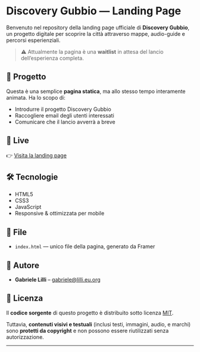 # Discovery Gubbio — Landing Page

Benvenuto nel repository della landing page ufficiale di **Discovery Gubbio**, un progetto digitale per scoprire la città attraverso mappe, audio-guide e percorsi esperienziali.

> ⚠️ Attualmente la pagina è una **waitlist** in attesa del lancio dell’esperienza completa.

## 🚀 Progetto

Questa è una semplice **pagina statica**, ma allo stesso tempo interamente animata. Ha lo scopo di:

- Introdurre il progetto Discovery Gubbio
- Raccogliere email degli utenti interessati
- Comunicare che il lancio avverrà a breve

## 🔗 Live

👉 [Visita la landing page](https://waitdiscoverygubbio.com)

## 🛠️ Tecnologie

- HTML5  
- CSS3  
- JavaScript  
- Responsive & ottimizzata per mobile

## 📁 File

- `index.html` — unico file della pagina, generato da Framer

## 👤 Autore

- **Gabriele Lilli** – [gabriele@lilli.eu.org](mailto:gabriele@lilli.eu.org)

## 📄 Licenza

Il **codice sorgente** di questo progetto è distribuito sotto licenza [MIT](https://opensource.org/licenses/MIT).

Tuttavia, **contenuti visivi e testuali** (inclusi testi, immagini, audio, e marchi) sono **protetti da copyright** e non possono essere riutilizzati senza autorizzazione.

---
